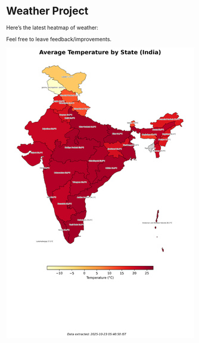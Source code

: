 # Weather Project

Here’s the latest heatmap of weather:

Feel free to leave feedback/improvements.

![India Heatmap](docs/assets/india_heatmap.png?v=F9728C)

